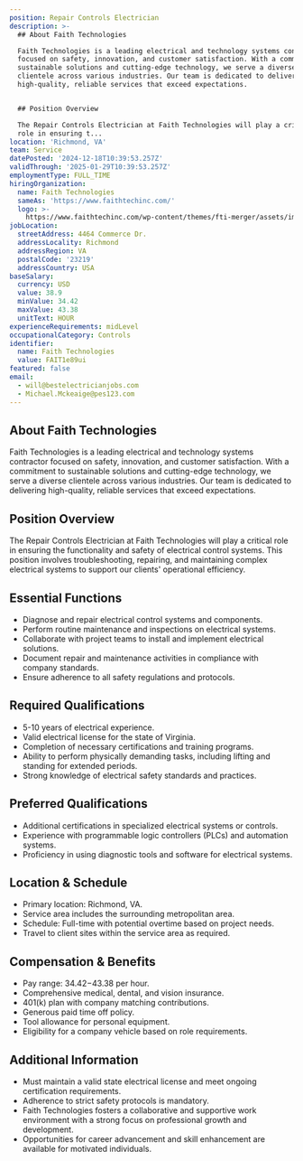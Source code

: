 ```yaml
---
position: Repair Controls Electrician
description: >-
  ## About Faith Technologies

  Faith Technologies is a leading electrical and technology systems contractor
  focused on safety, innovation, and customer satisfaction. With a commitment to
  sustainable solutions and cutting-edge technology, we serve a diverse
  clientele across various industries. Our team is dedicated to delivering
  high-quality, reliable services that exceed expectations.


  ## Position Overview

  The Repair Controls Electrician at Faith Technologies will play a critical
  role in ensuring t...
location: 'Richmond, VA'
team: Service
datePosted: '2024-12-18T10:39:53.257Z'
validThrough: '2025-01-29T10:39:53.257Z'
employmentType: FULL_TIME
hiringOrganization:
  name: Faith Technologies
  sameAs: 'https://www.faithtechinc.com/'
  logo: >-
    https://www.faithtechinc.com/wp-content/themes/fti-merger/assets/images/logos/logo-fti.svg
jobLocation:
  streetAddress: 4464 Commerce Dr.
  addressLocality: Richmond
  addressRegion: VA
  postalCode: '23219'
  addressCountry: USA
baseSalary:
  currency: USD
  value: 38.9
  minValue: 34.42
  maxValue: 43.38
  unitText: HOUR
experienceRequirements: midLevel
occupationalCategory: Controls
identifier:
  name: Faith Technologies
  value: FAIT1e89ui
featured: false
email:
  - will@bestelectricianjobs.com
  - Michael.Mckeaige@pes123.com
---
```




## About Faith Technologies
Faith Technologies is a leading electrical and technology systems contractor focused on safety, innovation, and customer satisfaction. With a commitment to sustainable solutions and cutting-edge technology, we serve a diverse clientele across various industries. Our team is dedicated to delivering high-quality, reliable services that exceed expectations.

## Position Overview
The Repair Controls Electrician at Faith Technologies will play a critical role in ensuring the functionality and safety of electrical control systems. This position involves troubleshooting, repairing, and maintaining complex electrical systems to support our clients' operational efficiency.

## Essential Functions
- Diagnose and repair electrical control systems and components.
- Perform routine maintenance and inspections on electrical systems.
- Collaborate with project teams to install and implement electrical solutions.
- Document repair and maintenance activities in compliance with company standards.
- Ensure adherence to all safety regulations and protocols.

## Required Qualifications
- 5-10 years of electrical experience.
- Valid electrical license for the state of Virginia.
- Completion of necessary certifications and training programs.
- Ability to perform physically demanding tasks, including lifting and standing for extended periods.
- Strong knowledge of electrical safety standards and practices.

## Preferred Qualifications
- Additional certifications in specialized electrical systems or controls.
- Experience with programmable logic controllers (PLCs) and automation systems.
- Proficiency in using diagnostic tools and software for electrical systems.

## Location & Schedule
- Primary location: Richmond, VA.
- Service area includes the surrounding metropolitan area.
- Schedule: Full-time with potential overtime based on project needs.
- Travel to client sites within the service area as required.

## Compensation & Benefits
- Pay range: $34.42-$43.38 per hour.
- Comprehensive medical, dental, and vision insurance.
- 401(k) plan with company matching contributions.
- Generous paid time off policy.
- Tool allowance for personal equipment.
- Eligibility for a company vehicle based on role requirements.

## Additional Information
- Must maintain a valid state electrical license and meet ongoing certification requirements.
- Adherence to strict safety protocols is mandatory.
- Faith Technologies fosters a collaborative and supportive work environment with a strong focus on professional growth and development.
- Opportunities for career advancement and skill enhancement are available for motivated individuals.
